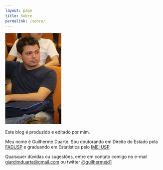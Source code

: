 ```yaml
---
layout: page
title: Sobre
permalink: /sobre/
---
```


![About me](/img/imagem_eu.jpg)


Este blog é produzido e editado por mim.

Meu nome é Guilherme Duarte. Sou doutorando em Direito do Estado pela [FADUSP](http://www.direito.usp.br) e graduando em Estatística pelo [IME-USP](http://www.ime.usp.br).

Quaisquer dúvidas ou sugestões, entre em contato comigo no e-mail [gjardimduarte@gmail.com](mailto:gjardimduarte@gmail.com) ou twitter [@guilhermejd1](http://twitter.com/guilhermejd1)

